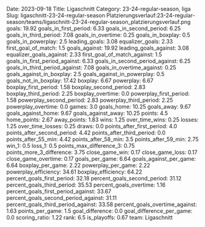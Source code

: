 Date: 2023-09-18
Title: Ligaschnitt
Category: 23-24-regular-season, liga
Slug: ligaschnitt-23-24-regular-season
Platzierungsverlauf:23-24-regular-season/teams/ligaschnitt-23-24-regular-season_platzierungsverlauf.png
goals: 19.92
goals_in_first_period: 6.33
goals_in_second_period: 6.25
goals_in_third_period: 7.08
goals_in_overtime: 0.25
goals_in_boxplay: 0.5
goals_in_powerplay: 2.5
leading_goals: 3.08
equalizer_goals: 2.33
first_goal_of_match: 1.5
goals_against: 19.92
leading_goals_against: 3.08
equalizer_goals_against: 2.33
first_goal_of_match_against: 1.5
goals_in_first_period_against: 6.33
goals_in_second_period_against: 6.25
goals_in_third_period_against: 7.08
goals_in_overtime_against: 0.25
goals_against_in_boxplay: 2.5
goals_against_in_powerplay: 0.5
goals_not_in_boxplay: 17.42
boxplay: 6.67
powerplay: 6.67
boxplay_first_period: 1.58
boxplay_second_period: 2.83
boxplay_third_period: 2.25
boxplay_overtime: 0.0
powerplay_first_period: 1.58
powerplay_second_period: 2.83
powerplay_third_period: 2.25
powerplay_overtime: 0.0
games: 3.0
goals_home: 10.25
goals_away: 9.67
goals_against_home: 9.67
goals_against_away: 10.25
points: 4.5
home_points: 2.67
away_points: 1.83
wins: 1.25
over_time_wins: 0.25
losses: 1.25
over_time_losses: 0.25
draws: 0.0
points_after_first_period: 4.0
points_after_second_period: 4.42
points_after_third_period: 0.0
points_after_55_min: 4.42
points_after_58_min: 3.5
points_after_59_min: 2.75
win_1: 0.5
loss_1: 0.5
points_max_difference_3: 0.75
points_more_3_difference: 3.75
close_game_win: 0.17
close_game_loss: 0.17
close_game_overtime: 0.17
goals_per_game: 6.64
goals_against_per_game: 6.64
boxplay_per_game: 2.22
powerplay_per_game: 2.22
powerplay_efficiency: 34.61
boxplay_efficiency: 64.22
percent_goals_first_period: 32.18
percent_goals_second_period: 31.12
percent_goals_third_period: 35.53
percent_goals_overtime: 1.16
percent_goals_first_period_against: 33.67
percent_goals_second_period_against: 31.11
percent_goals_third_period_against: 33.58
percent_goals_overtime_against: 1.63
points_per_game: 1.5
goal_difference: 0.0
goal_difference_per_game: 0.0
scoring_ratio: 1.22
rank: 6.5
is_playoffs: 0.67
team: Ligaschnitt
